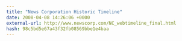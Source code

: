 ```yaml
---
title: "News Corporation Historic Timeline"
date: 2008-04-08 14:26:06 +0000
external-url: http://www.newscorp.com/NC_webtimeline_final.html
hash: 98c5bd5e67a43f32fb08569bbe1e4baa
---
```



